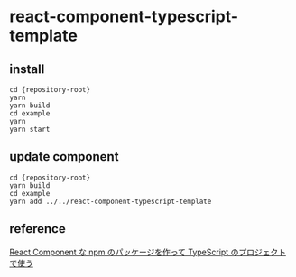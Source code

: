 # react-component-typescript-template

## install

```shell
cd {repository-root}
yarn
yarn build
cd example
yarn
yarn start
```

## update component

```shell
cd {repository-root}
yarn build
cd example
yarn add ../../react-component-typescript-template
```

## reference

[React Component な npm のパッケージを作って TypeScript のプロジェクトで使う](https://qiita.com/pure-adachi/items/a9a39b3ffcb5af4c5b59)
